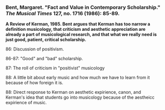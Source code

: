 ###  Bent, Margaret. "Fact and Value in Contemporary Scholarship." _The Musical Times_ 127, no. 1716 (1986): 85-89. 

**A Review of Kerman, 1985. Bent argues that Kerman has too narrow a definition musicology, that criticism and aesthetic appreciation are already a part of musicological research, and that what we really need is just good, patient, critical scholarship.**

86: Discussion of positivism.

86-87: "Good" and "bad" scholarship.

87: The roll of criticism in "positivist" musicology

88: A little bit about early music and how much we have to learn from it because of how foreign it is.

88: Direct response to Kerman on aesthetic expirience, canon, and Kerman's idea that students go into musicology because of the aestheicc expirience of music.


